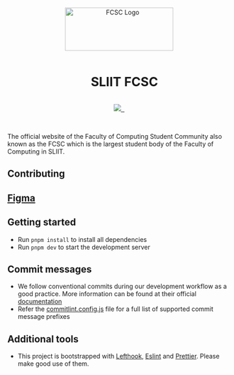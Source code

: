 <br/>

<p align="center">
  <img src="https://github.com/sliit-foss/fcsc-web-remastered/assets/73662613/84c97721-1300-4934-95df-b4eb693da1f9" width="244" height="97" alt="FCSC Logo"/>
  
</p>

<div id="user-content-toc" align="center">
  <ul>
    <summary><h1 style="display: inline-block;">SLIIT FCSC</h1></summary>
  </ul>
</div>

<p align="center">
  <a aria-label="SLIIT FOSS logo" href="https://sliitfoss.org">
    <img src="https://img.shields.io/badge/Made_by_the_SLIIT_FOSS_Community-blue">
  </a>
  <a aria-label="License" href="https://github.com/sliit-foss/fcsc-web-remastered/blob/main/LICENSE">
    <img alt="" src="https://img.shields.io/badge/License-MIT-yellow.svg">
  </a>
  <a aria-label="CI Deploy" href="https://github.com/sliit-foss/fcsc-web-remastered/actions/workflows/prod-deploy.yml">
    <img alt="" src="https://github.com/sliit-foss/fcsc-web-remastered/actions/workflows/prod-deploy.yml/badge.svg">
  </a>
</p>

<br/>

The official website of the Faculty of Computing Student Community also known as the FCSC which is the largest student body of the Faculty of Computing in SLIIT.

## Contributing

## [Figma](https://www.figma.com/proto/kQIZ5VQGf8DfOIXpDWSg3Z/FCSC-Web---New?node-id=93-392&scaling=min-zoom&page-id=0%3A1)

## Getting started

- Run `pnpm install` to install all dependencies
- Run `pnpm dev` to start the development server

## Commit messages

- We follow conventional commits during our development workflow as a good practice. More information can be found at their official [documentation](https://www.conventionalcommits.org/en/v1.0.0-beta.4/#examples)
- Refer the [commitlint.config.js](https://github.com/sliit-foss/fcsc-web-remastered/blob/main/commitlint.config.cjs) file for a full list of supported commit message prefixes

## Additional tools

- This project is bootstrapped with [Lefthook](https://evilmartians.com/opensource/lefthook), [Eslint](https://eslint.org/) and [Prettier](https://prettier.io/). Please make good use of them.

<br/>
